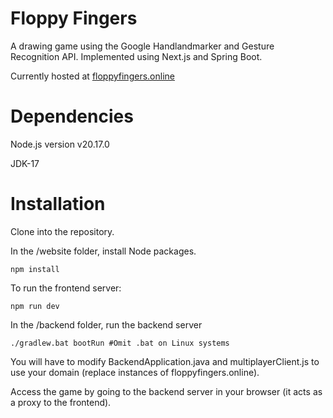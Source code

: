# Floppy Fingers
A drawing game using the Google Handlandmarker and Gesture Recognition API. Implemented using Next.js and Spring Boot.

Currently hosted at [floppyfingers.online](floppyfingers.online)
# Dependencies
Node.js version v20.17.0

JDK-17

# Installation
Clone into the repository.

In the /website folder, install Node packages.
```
npm install
```
To run the frontend server:
```
npm run dev
```

In the /backend folder, run the backend server
```
./gradlew.bat bootRun #Omit .bat on Linux systems
```
You will have to modify BackendApplication.java and multiplayerClient.js to use your domain (replace instances of floppyfingers.online).

Access the game by going to the backend server in your browser (it acts as a proxy to the frontend).
